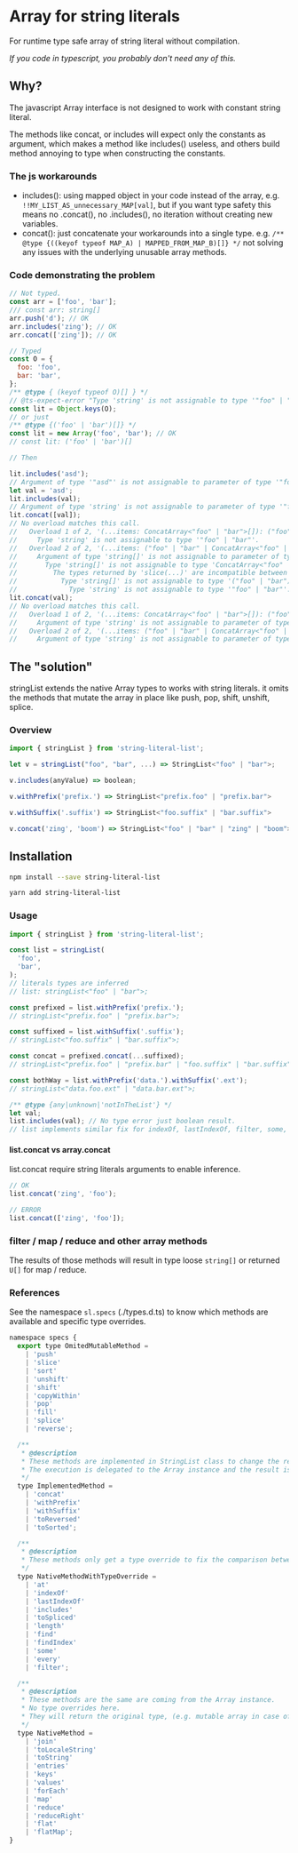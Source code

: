 # Array for string literals

For runtime type safe array of string literal without compilation.

*If you code in typescript, you probably don't need any of this.*

## Why?

The javascript Array interface is not designed to work with constant string literal.

The methods like concat, or includes will expect only the constants as argument, which makes a method like includes() useless, and others build method annoying to type when constructing the constants.

### The js workarounds

- includes(): using mapped object in your code instead of the array, e.g. `!!MY_LIST_AS_unnecessary_MAP[val]`, but if you want type safety this means no .concat(), no .includes(), no iteration without creating new variables.
- concat(): just concatenate your workarounds into a single type. e.g. `/** @type {((keyof typeof MAP_A) | MAPPED_FROM_MAP_B)[]} */` not solving any issues with the underlying unusable array methods.

### Code demonstrating the problem

```js
// Not typed.
const arr = ['foo', 'bar'];
/// const arr: string[]
arr.push('d'); // OK
arr.includes('zing'); // OK
arr.concat(['zing']); // OK

// Typed
const O = {
  foo: 'foo',
  bar: 'bar',
};
/** @type { (keyof typeof O)[] } */
// @ts-expect-error "Type 'string' is not assignable to type '"foo" | "bar"'
const lit = Object.keys(O);
// or just
/** @type {('foo' | 'bar')[]} */
const lit = new Array('foo', 'bar'); // OK
// const lit: ('foo' | 'bar')[]

// Then

lit.includes('asd');
// Argument of type '"asd"' is not assignable to parameter of type '"foo" | "bar"'.ts(2345)
let val = 'asd';
lit.includes(val);
// Argument of type 'string' is not assignable to parameter of type '"foo" | "bar"'.ts(2345)
lit.concat([val]);
// No overload matches this call.
//   Overload 1 of 2, '(...items: ConcatArray<"foo" | "bar">[]): ("foo" | "bar")[]', gave the following error.
//     Type 'string' is not assignable to type '"foo" | "bar"'.
//   Overload 2 of 2, '(...items: ("foo" | "bar" | ConcatArray<"foo" | "bar">)[]): ("foo" | "bar")[]', gave the following error.
//     Argument of type 'string[]' is not assignable to parameter of type '"foo" | "bar" | ConcatArray<"foo" | "bar">'.
//       Type 'string[]' is not assignable to type 'ConcatArray<"foo" | "bar">'.
//         The types returned by 'slice(...)' are incompatible between these types.
//           Type 'string[]' is not assignable to type '("foo" | "bar")[]'.
//             Type 'string' is not assignable to type '"foo" | "bar"'.ts(2769)
lit.concat(val);
// No overload matches this call.
//   Overload 1 of 2, '(...items: ConcatArray<"foo" | "bar">[]): ("foo" | "bar")[]', gave the following error.
//     Argument of type 'string' is not assignable to parameter of type 'ConcatArray<"foo" | "bar">'.
//   Overload 2 of 2, '(...items: ("foo" | "bar" | ConcatArray<"foo" | "bar">)[]): ("foo" | "bar")[]', gave the following error.
//     Argument of type 'string' is not assignable to parameter of type '"foo" | "bar" | ConcatArray<"foo" | "bar">'.ts(2769)
```

## The "solution"

stringList extends the native Array types to works with string literals.
it omits the methods that mutate the array in place like push, pop, shift, unshift, splice.

### Overview

```js
import { stringList } from 'string-literal-list';

let v = stringList("foo", "bar", ...) => StringList<"foo" | "bar">;

v.includes(anyValue) => boolean;

v.withPrefix('prefix.') => StringList<"prefix.foo" | "prefix.bar">

v.withSuffix('.suffix') => StringList<"foo.suffix" | "bar.suffix">

v.concat('zing', 'boom') => StringList<"foo" | "bar" | "zing" | "boom">

```

## Installation

```bash
npm install --save string-literal-list
```

```bash
yarn add string-literal-list
```

### Usage

```js
import { stringList } from 'string-literal-list';

const list = stringList(
  'foo',
  'bar',
);
// literals types are inferred
// list: stringList<"foo" | "bar">;

const prefixed = list.withPrefix('prefix.');
// stringList<"prefix.foo" | "prefix.bar">;

const suffixed = list.withSuffix('.suffix');
// stringList<"foo.suffix" | "bar.suffix">;

const concat = prefixed.concat(...suffixed);
// stringList<"prefix.foo" | "prefix.bar" | "foo.suffix" | "bar.suffix">;

const bothWay = list.withPrefix('data.').withSuffix('.ext');
// stringList<"data.foo.ext" | "data.bar.ext">;

/** @type {any|unknown|'notInTheList'} */
let val;
list.includes(val); // No type error just boolean result.
// list implements similar fix for indexOf, lastIndexOf, filter, some, every, findIndex and find methods.
```

#### list.concat vs array.concat

list.concat require string literals arguments to enable inference.

```js
// OK
list.concat('zing', 'foo');

// ERROR
list.concat(['zing', 'foo']);
```

### filter / map / reduce and other array methods

The results of those methods will result in type loose `string[]` or returned `U[]` for map / reduce.

### References

See the namespace `sl.specs` (./types.d.ts) to know which methods are available and specific type overrides.

```js
namespace specs {
  export type OmitedMutableMethod =
    | 'push'
    | 'slice'
    | 'sort'
    | 'unshift'
    | 'shift'
    | 'copyWithin'
    | 'pop'
    | 'fill'
    | 'splice'
    | 'reverse';

  /**
   * @description
   * These methods are implemented in StringList class to change the returned type to IStringList.
   * The execution is delegated to the Array instance and the result is used to construct the returned IStringList.
   */
  type ImplementedMethod =
    | 'concat'
    | 'withPrefix'
    | 'withSuffix'
    | 'toReversed'
    | 'toSorted';

  /**
   * @description
   * These methods only get a type override to fix the comparison between `T` and `string`.
   */
  type NativeMethodWithTypeOverride =
    | 'at'
    | 'indexOf'
    | 'lastIndexOf'
    | 'includes'
    | 'toSpliced'
    | 'length'
    | 'find'
    | 'findIndex'
    | 'some'
    | 'every'
    | 'filter';

  /**
   * @description
   * These methods are the same are coming from the Array instance.
   * No type overrides here.
   * They will return the original type, (e.g. mutable array in case of map / reduce and other transforming methods.)
   */
  type NativeMethod =
    | 'join'
    | 'toLocaleString'
    | 'toString'
    | 'entries'
    | 'keys'
    | 'values'
    | 'forEach'
    | 'map'
    | 'reduce'
    | 'reduceRight'
    | 'flat'
    | 'flatMap';
}
```
